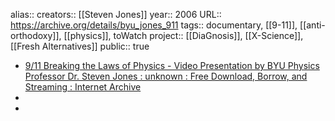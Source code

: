 alias::
creators:: [[Steven Jones]] 
year:: 2006
URL:: https://archive.org/details/byu_jones_911
tags:: documentary, [[9-11]], [[anti-orthodoxy]], [[physics]], toWatch 
project:: [[DiaGnosis]], [[X-Science]], [[Fresh Alternatives]] 
public:: true

- [9/11 Breaking the Laws of Physics - Video Presentation by BYU Physics Professor Dr. Steven Jones : unknown : Free Download, Borrow, and Streaming : Internet Archive](https://archive.org/details/byu_jones_911)
-
-